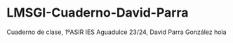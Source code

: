 # LMSGI-Cuaderno-David-Parra
Cuaderno de clase, 1ºASIR IES Aguadulce 23/24, David Parra González
hola
